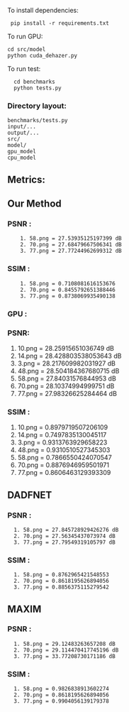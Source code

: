 To install dependencies:

```
 pip install -r requirements.txt
```


To run GPU:

```
cd src/model
python cuda_dehazer.py
```

To run test:

```
  cd benchmarks
  python tests.py
```

### Directory layout:

    benchmarks/tests.py
    input/...
    output/...
    src/
    model/
    gpu_model
    cpu_model

## Metrics:

## Our Method

### PSNR :

        1. 58.png = 27.53935125197399 dB
        2. 70.png = 27.68479667506341 dB
        3. 77.png = 27.77244962699312 dB

### SSIM :

        1. 58.png = 0.7108081616153676
        2. 70.png = 0.8455792651388446
        3. 77.png = 0.8738069935490138

### GPU :

### PSNR:

1. 10.png = 28.25915651036749 dB
2. 14.png = 28.428803538053643 dB
3. 3.png = 28.217609982031927 dB
4. 48.png = 28.504184367680715 dB
5. 58.png = 27.84031576844953 dB
6. 70.png = 28.10374994999751 dB
7. 77.png = 27.98326625284464 dB

### SSIM :

1. 10.png = 0.8979719507206109
2. 14.png = 0.7497835130045117
3. 3.png = 0.9313763929658223
4. 48.png = 0.9310510527345303
5. 58.png = 0.7866550424070547
6. 70.png = 0.8876946959501971
7. 77.png = 0.8606463129393309

## DADFNET

### PSNR :

      1. 58.png = 27.845728929426276 dB
      2. 70.png = 27.56345437073974 dB
      3. 77.png = 27.79549319105797 dB

### SSIM :

      1. 58.png = 0.8762965421548553
      2. 70.png = 0.8618195626894056
      3. 77.png = 0.8856375115279542

## MAXIM

### PSNR :

      1. 58.png = 29.12483263657208 dB
      2. 70.png = 29.114470417745196 dB
      3. 77.png = 33.77208730171186 dB

### SSIM :

      1. 58.png = 0.9826838913602274
      2. 70.png = 0.8618195626894056
      3. 77.png = 0.9904056139179378
